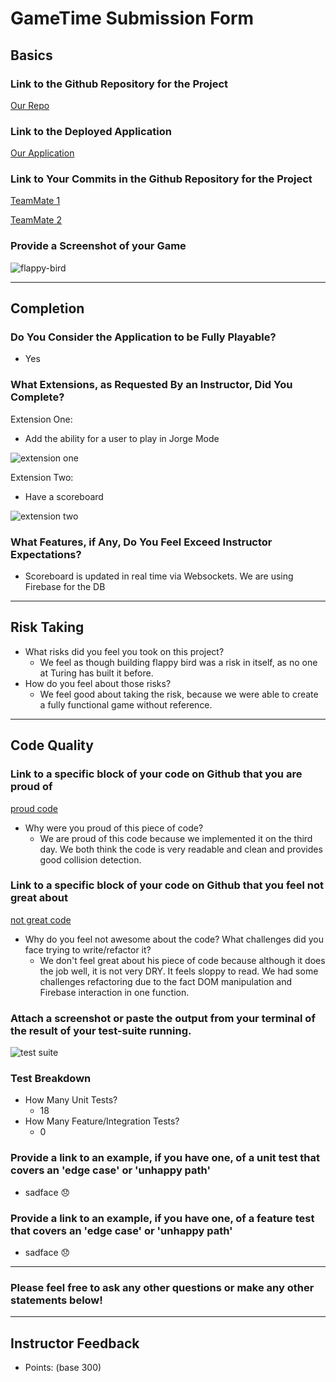 # GameTime Submission Form

## Basics

### Link to the Github Repository for the Project
[Our Repo](https://github.com/robbielane/flappy-bird)

### Link to the Deployed Application
[Our Application](http://robbielane.net/flappy-bird/)

### Link to Your Commits in the Github Repository for the Project
[TeamMate 1](https://github.com/robbielane/flappy-bird/commits/master?author=robbielane)

[TeamMate 2](https://github.com/robbielane/flappy-bird/commits/master?author=rossedfort)

### Provide a Screenshot of your Game
![flappy-bird](http://i.imgur.com/dTgRzGB.png)

---

## Completion

### Do You Consider the Application to be Fully Playable?
 - Yes

### What Extensions, as Requested By an Instructor, Did You Complete?

Extension One:

- Add the ability for a user to play in Jorge Mode

![extension one](http://g.recordit.co/7yJfwfNGzb.gif)

Extension Two:

- Have a scoreboard

![extension two](http://g.recordit.co/Lwi3WjVPHJ.gif)

### What Features, if Any, Do You Feel Exceed Instructor Expectations?

- Scoreboard is updated in real time via Websockets. We are using Firebase for the DB

----

## Risk Taking
- What risks did you feel you took on this project?
  - We feel as though building flappy bird was a risk in itself, as no one at Turing has built it before.
- How do you feel about those risks?
  - We feel good about taking the risk, because we were able to create a fully functional game without reference.

----

## Code Quality

### Link to a specific block of your code on Github that you are proud of
[proud code](https://github.com/robbielane/flappy-bird/blob/master/lib/collision.js#L18-L58)
- Why were you proud of this piece of code?
  - We are proud of this code because we implemented it on the third day. We both think the code is very readable and clean and provides good collision detection.

### Link to a specific block of your code on Github that you feel not great about
[not great code](https://github.com/robbielane/flappy-bird/blob/master/lib/scoreboard.js#L6-L47)
- Why do you feel not awesome about the code? What challenges did you face trying to write/refactor it?
  - We don't feel great about his piece of code because although it does the job well, it is not very DRY. It feels sloppy to read. We had some
  challenges refactoring due to the fact DOM manipulation and Firebase interaction in one function.

### Attach a screenshot or paste the output from your terminal of the result of your test-suite running.
![test suite](http://i.imgur.com/fsTjc8v.png)

### Test Breakdown
- How Many Unit Tests?
  - 18
- How Many Feature/Integration Tests?
  - 0

### Provide a link to an example, if you have one, of a unit test that covers an 'edge case' or 'unhappy path'
- sadface 😞

### Provide a link to an example, if you have one, of a feature test that covers an 'edge case' or 'unhappy path'
- sadface 😞

-----

### Please feel free to ask any other questions or make any other statements below!

-----

## Instructor Feedback

- Points: (base 300)
